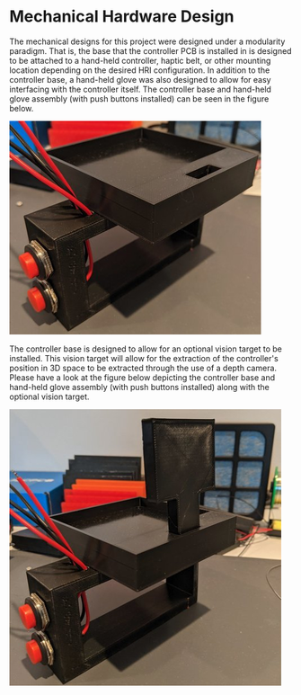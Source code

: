 # Mechanical Hardware Design
The mechanical designs for this project were designed under a modularity paradigm. That is, the base that the controller PCB is installed in is designed to be attached to a hand-held controller, haptic belt, or other mounting location depending on the desired HRI configuration. In addition to the controller base, a hand-held glove was also designed to allow for easy interfacing with the controller itself. The controller base and hand-held glove assembly (with push buttons installed) can be seen in the figure below.

![Controller Assembly](../documentation/base_without_target.jpg)

The controller base is designed to allow for an optional vision target to be installed. This vision target will allow for the extraction of the controller's position in 3D space to be extracted through the use of a depth camera. Please have a look at the figure below depicting the controller base and hand-held glove assembly (with push buttons installed) along with the optional vision target.

![Controller Assembly With Vision Target](../documentation/base_with_target.jpg)
